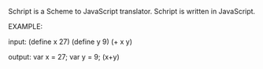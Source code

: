 Schript is a Scheme to JavaScript translator. Schript is written in JavaScript.


EXAMPLE:

input: 
       (define x 27) (define y 9) (+ x y)

output:
        var x = 27;
        var y = 9;
        (x+y)


